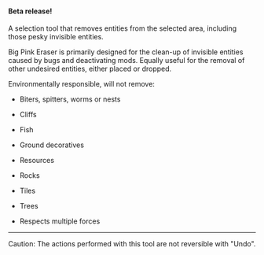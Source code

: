 #### Beta release!

A selection tool that removes entities from the selected area, including those pesky invisible entities.

Big Pink Eraser is primarily designed for the clean-up of invisible entities caused by bugs and deactivating mods.
Equally useful for the removal of other undesired entities, either placed or dropped.

Environmentally responsible, will not remove:

* Biters, spitters, worms or nests
* Cliffs
* Fish
* Ground decoratives
* Resources
* Rocks
* Tiles
* Trees

* Respects multiple forces

---
Caution: The actions performed with this tool are not reversible with "Undo".
